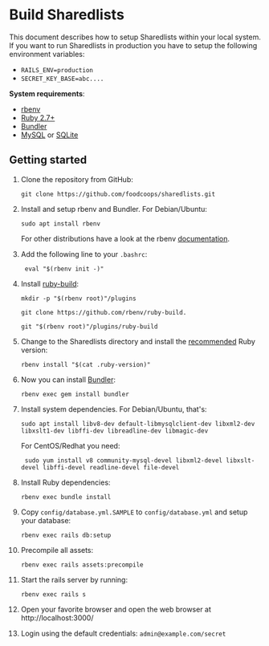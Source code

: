 Build Sharedlists
===================

This document describes how to setup Sharedlists  within your local system. If you want to run Sharedlists in production you have to setup the following environment variables:
- `RAILS_ENV=production`
- `SECRET_KEY_BASE=abc....`

**System requirements**:
- [rbenv](https://github.com/rbenv/rbenv)
- [Ruby 2.7+](https://www.ruby-lang.org/en/downloads/)
- [Bundler](http://bundler.io/)
- [MySQL](http://mysql.com/) or [SQLite](http://sqlite.org/)

## Getting started

1. Clone the repository from GitHub:
    ```
    git clone https://github.com/foodcoops/sharedlists.git
    ```
2. Install and setup rbenv and Bundler. For Debian/Ubuntu:
    ```
    sudo apt install rbenv
    ```
     
    For other distributions have a look at the rbenv [documentation](https://github.com/rbenv/rbenv).

1. Add the following line to your `.bashrc`:
   ```
    eval "$(rbenv init -)"
   ```
1. Install [ruby-build](https://github.com/rbenv/ruby-build):
    ```Shell
    mkdir -p "$(rbenv root)"/plugins
    
    git clone https://github.com/rbenv/ruby-build.
    
    git "$(rbenv root)"/plugins/ruby-build
    ```
1. Change to the Sharedlists directory and install the [recommended](https://github.com/foodcoops/sharedlists/blob/master/.ruby-version)
    Ruby version:
    ```
    rbenv install "$(cat .ruby-version)"
    ```
1. Now you can install [Bundler](https://bundler.io/):
    ```
    rbenv exec gem install bundler
    ```
2. Install system dependencies. For Debian/Ubuntu, that's:
    ```Shell
    sudo apt install libv8-dev default-libmysqlclient-dev libxml2-dev libxslt1-dev libffi-dev libreadline-dev libmagic-dev
    ```

   For CentOS/Redhat you need:
   ```Shell
    sudo yum install v8 community-mysql-devel libxml2-devel libxslt-devel libffi-devel readline-devel file-devel
    ```
3. Install Ruby dependencies:
    ```
    rbenv exec bundle install
    ```
4. Copy `config/database.yml.SAMPLE` to `config/database.yml` and setup your database:
    ```
    rbenv exec rails db:setup
    ```
5. Precompile all assets:
    ```
    rbenv exec rails assets:precompile
    ```
6. Start the rails server by running:
    ```
    rbenv exec rails s
    ```
7. Open your favorite browser and open the web browser at http://localhost:3000/
8.  Login using the default credentials: `admin@example.com/secret`
